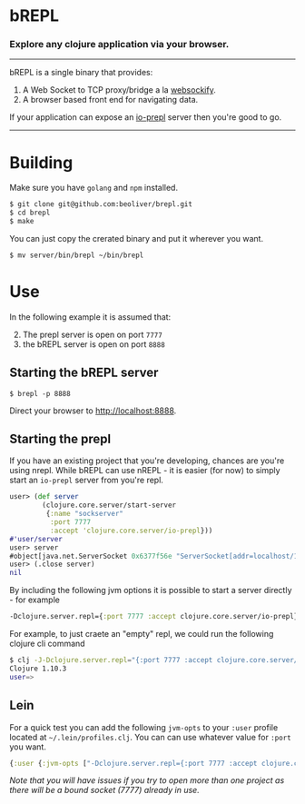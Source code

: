 # b**REPL**

### Explore **any** clojure application via your browser.

---

bREPL is a single binary that provides:

1. A Web Socket to TCP proxy/bridge a la [websockify](https://github.com/novnc/websockify).
2. A browser based front end for navigating data.

If your application can expose an [io-prepl](https://clojuredocs.org/clojure.core.server/io-prepl) server then you're good to go.

---

# Building

Make sure you have `golang` and `npm` installed.

```bash
$ git clone git@github.com:beoliver/brepl.git
$ cd brepl
$ make
```

You can just copy the crerated binary and put it wherever you want.

```bash
$ mv server/bin/brepl ~/bin/brepl
```

# Use

In the following example it is assumed that: 

2. The prepl server is open on port `7777`
3. the bREPL server is open on port `8888`

## Starting the bREPL server

```
$ brepl -p 8888
```

Direct your browser to  [http://localhost:8888](http://localhost:8888).


## Starting the prepl

If you have an existing project that you're developing, chances are you're using nrepl. While bREPL can use nREPL - it is easier (for now) to simply start an `io-prepl` server from you're repl.

```clojure
user> (def server 
        (clojure.core.server/start-server
         {:name "sockserver" 
          :port 7777
          :accept 'clojure.core.server/io-prepl}))
#'user/server
user> server
#object[java.net.ServerSocket 0x6377f56e "ServerSocket[addr=localhost/127.0.0.1,localport=7777]"]
user> (.close server)
nil
```

By including the following jvm options it is possible to start a server directly - for example

```clojure
-Dclojure.server.repl={:port 7777 :accept clojure.core.server/io-prepl}
```

For example, to just craete an "empty" repl, we could run the following clojure cli command

```bash
$ clj -J-Dclojure.server.repl="{:port 7777 :accept clojure.core.server/io-prepl}"
Clojure 1.10.3
user=> 
```

## Lein

For a quick test you can add the following `jvm-opts` to your `:user` profile located at `~/.lein/profiles.clj`. You can can use whatever value for `:port` you want.

```clojure
{:user {:jvm-opts ["-Dclojure.server.repl={:port 7777 :accept clojure.core.server/io-prepl}"]}}
```

_Note that you will have issues if you try to open more than one project as there will be a bound socket (7777) already in use._



